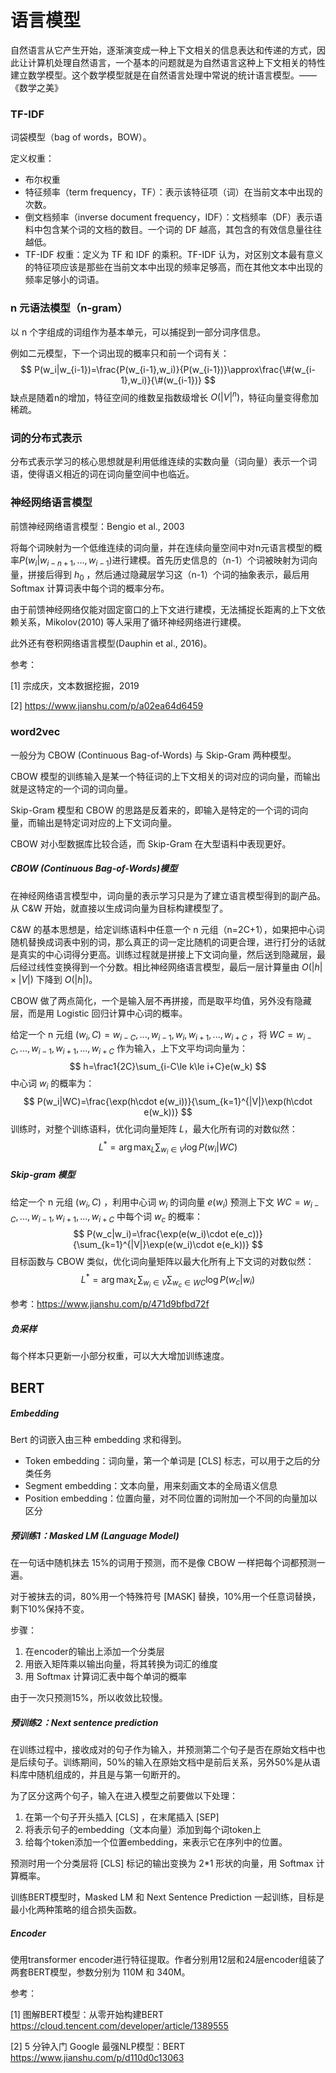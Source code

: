 # 语言模型

自然语言从它产生开始，逐渐演变成一种上下文相关的信息表达和传递的方式，因此让计算机处理自然语言，一个基本的问题就是为自然语言这种上下文相关的特性建立数学模型。这个数学模型就是在自然语言处理中常说的统计语言模型。——《数学之美》

### TF-IDF

词袋模型（bag of words，BOW）。

定义权重：

+ 布尔权重
+ 特征频率（term frequency，TF）：表示该特征项（词）在当前文本中出现的次数。
+ 倒文档频率（inverse document frequency，IDF）：文档频率（DF）表示语料中包含某个词的文档的数目。一个词的 DF 越高，其包含的有效信息量往往越低。
+ TF-IDF 权重：定义为 TF 和 IDF 的乘积。TF-IDF 认为，对区别文本最有意义的特征项应该是那些在当前文本中出现的频率足够高，而在其他文本中出现的频率足够小的词语。



### n 元语法模型（n-gram）

以 n 个字组成的词组作为基本单元，可以捕捉到一部分词序信息。

例如二元模型，下一个词出现的概率只和前一个词有关：
$$
P(w_i|w_{i-1})=\frac{P(w_{i-1},w_i)}{P(w_{i-1})}\approx\frac{\#(w_{i-1},w_i)}{\#(w_{i-1})}
$$
缺点是随着n的增加，特征空间的维数呈指数级增长 $O(|V|^n)$，特征向量变得愈加稀疏。

### 词的分布式表示

分布式表示学习的核心思想就是利用低维连续的实数向量（词向量）表示一个词语，使得语义相近的词在词向量空间中也临近。



### 神经网络语言模型

前馈神经网络语言模型：Bengio et al., 2003

将每个词映射为一个低维连续的词向量，并在连续向量空间中对n元语言模型的概率$P(w_i|w_{i-n+1},...,w_{i-1})$进行建模。首先历史信息的（n-1）个词被映射为词向量，拼接后得到 $h_0$ ，然后通过隐藏层学习这（n-1）个词的抽象表示，最后用 Softmax 计算词表中每个词的概率分布。

由于前馈神经网络仅能对固定窗口的上下文进行建模，无法捕捉长距离的上下文依赖关系，Mikolov(2010) 等人采用了循环神经网络进行建模。

此外还有卷积网络语言模型(Dauphin et al., 2016)。



参考：

[1] 宗成庆，文本数据挖掘，2019

[2] https://www.jianshu.com/p/a02ea64d6459

### word2vec

一般分为 CBOW (Continuous Bag-of-Words) 与 Skip-Gram 两种模型。

CBOW 模型的训练输入是某一个特征词的上下文相关的词对应的词向量，而输出就是这特定的一个词的词向量。　

Skip-Gram 模型和 CBOW 的思路是反着来的，即输入是特定的一个词的词向量，而输出是特定词对应的上下文词向量。

CBOW 对小型数据库比较合适，而 Skip-Gram 在大型语料中表现更好。

##### CBOW (Continuous Bag-of-Words)模型

在神经网络语言模型中，词向量的表示学习只是为了建立语言模型得到的副产品。从 C&W 开始，就直接以生成词向量为目标构建模型了。

C&W 的基本思想是，给定训练语料中任意一个 n 元组（n=2C+1），如果把中心词随机替换成词表中别的词，那么真正的词一定比随机的词更合理，进行打分的话就是真实的中心词得分更高。训练过程就是拼接上下文词向量，然后送到隐藏层，最后经过线性变换得到一个分数。相比神经网络语言模型，最后一层计算量由 $O(|h|\times|V|)$ 下降到 $O(|h|)$。

CBOW 做了两点简化，一个是输入层不再拼接，而是取平均值，另外没有隐藏层，而是用 Logistic 回归计算中心词的概率。

给定一个 n 元组 $(w_i,C)=w_{i-C},...,w_{i-1},w_i,w_{i+1},...,w_{i+C}$ ，将 $WC=w_{i-C},...,w_{i-1},w_{i+1},...,w_{i+C}$ 作为输入，上下文平均词向量为：
$$
h=\frac1{2C}\sum_{i-C\le k\le i+C}e(w_k)
$$
中心词 $w_i$ 的概率为：
$$
P(w_i|WC)=\frac{\exp(h\cdot e(w_i))}{\sum_{k=1}^{|V|}\exp(h\cdot e(w_k))}
$$
训练时，对整个训练语料，优化词向量矩阵 $L$，最大化所有词的对数似然：
$$
L^*=\arg\max_L\sum_{w_i\in V}\log P(w_i|WC)
$$


##### Skip-gram 模型

给定一个 n 元组 $(w_i,C)$ ，利用中心词 $w_i$ 的词向量 $e(w_i)$ 预测上下文 $WC=w_{i-C},...,w_{i-1},w_{i+1},...,w_{i+C}$ 中每个词 $w_c$ 的概率：
$$
P(w_c|w_i)=\frac{\exp(e(w_i)\cdot e(e_c))}{\sum_{k=1}^{|V|}\exp(e(w_i)\cdot e(e_k))}
$$
目标函数与 CBOW 类似，优化词向量矩阵以最大化所有上下文词的对数似然：
$$
L^*=\arg\max_L\sum_{w_i\in V}\sum_{w_c\in WC}\log P(w_c|w_i)
$$


参考：https://www.jianshu.com/p/471d9bfbd72f

##### 负采样

每个样本只更新一小部分权重，可以大大增加训练速度。

## BERT

##### Embedding

Bert 的词嵌入由三种 embedding 求和得到。

+ Token embedding：词向量，第一个单词是 [CLS] 标志，可以用于之后的分类任务
+ Segment embedding：文本向量，用来刻画文本的全局语义信息
+ Position embedding：位置向量，对不同位置的词附加一个不同的向量加以区分



##### 预训练1：Masked LM (Language Model)

在一句话中随机抹去 15%的词用于预测，而不是像 CBOW 一样把每个词都预测一遍。

对于被抹去的词，80%用一个特殊符号 [MASK] 替换，10%用一个任意词替换，剩下10%保持不变。

步骤：

1. 在encoder的输出上添加一个分类层
2. 用嵌入矩阵乘以输出向量，将其转换为词汇的维度
3. 用 Softmax 计算词汇表中每个单词的概率

由于一次只预测15%，所以收敛比较慢。



##### 预训练2：Next sentence prediction

在训练过程中，接收成对的句子作为输入，并预测第二个句子是否在原始文档中也是后续句子。训练期间，50%的输入在原始文档中是前后关系，另外50%是从语料库中随机组成的，并且是与第一句断开的。

为了区分这两个句子，输入在进入模型之前要做以下处理：

1. 在第一个句子开头插入 [CLS] ，在末尾插入 [SEP]
2. 将表示句子的embedding（文本向量）添加到每个词token上
3. 给每个token添加一个位置embedding，来表示它在序列中的位置。

预测时用一个分类层将 [CLS] 标记的输出变换为 2*1 形状的向量，用 Softmax 计算概率。



训练BERT模型时，Masked LM 和 Next Sentence Prediction 一起训练，目标是最小化两种策略的组合损失函数。



##### Encoder

使用transformer encoder进行特征提取。作者分别用12层和24层encoder组装了两套BERT模型，参数分别为 110M 和 340M。



参考：

[1] 图解BERT模型：从零开始构建BERT https://cloud.tencent.com/developer/article/1389555

[2] 5 分钟入门 Google 最强NLP模型：BERT https://www.jianshu.com/p/d110d0c13063